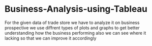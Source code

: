 # Business-Analysis-using-Tableau
For the given data of trade store we have to analyze it on business  prospective 
we use diffrent types of plots and graphs to get better understanding how the business performing 
also we can see where it lacking so that we can improve it accordingly 

